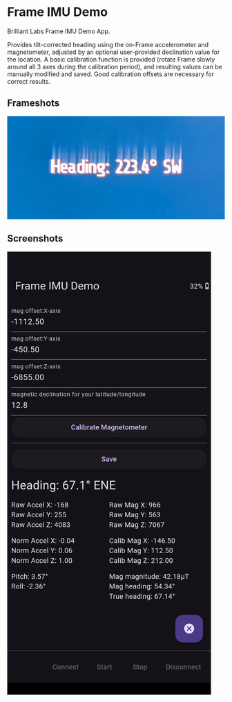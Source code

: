 # Frame IMU Demo

Brilliant Labs Frame IMU Demo App.

Provides tilt-corrected heading using the on-Frame accelerometer and magnetometer, adjusted by an optional user-provided declination value for the location.
A basic calibration function is provided (rotate Frame slowly around all 3 axes during the calibration period), and resulting values can be manually modified and saved. Good calibration offsets are necessary for correct results.

## Frameshots

![Frameshot1](docs/frameshot1.png)

## Screenshots

![Screenshot1](docs/screenshot1.png)